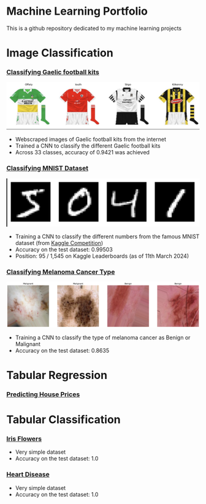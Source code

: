 # Machine Learning Portfolio

This is a github repository dedicated to my machine learning projects


# Image Classification

### [Classifying Gaelic football kits](ImageClassification/gaelicJerseys.ipynb)

![Alt text](Images/gaelicJerseyProject.png)

- Webscraped images of Gaelic football kits from the internet
- Trained a CNN to classify the different Gaelic football kits
- Across 33 classes, accuracy of 0.9421 was achieved

### [Classifying MNIST Dataset](ImageClassification/mnist.ipynb)

![Alt text](Images/mnist.png)

- Training a CNN to classify the different numbers from the famous MNIST dataset (from  [Kaggle Competition](https://www.kaggle.com/competitions/digit-recognizer/overview))
- Accuracy on the test dataset: 0.99503
- Position: 95 / 1,545 on Kaggle Leaderboards (as of 11th March 2024)

### [Classifying Melanoma Cancer Type](ImageClassification/mnist.ipynb)

![Alt text](Images/cancer.png)

- Training a CNN to classify the type of melanoma cancer as Benign or Malignant
- Accuracy on the test dataset: 0.8635

<!-- ----------------------------------------------------------------------- -->
<!-- ----------------------------------------------------------------------- -->
# Tabular Regression

### [Predicting House Prices](ImageClassification/mnist.ipynb)

<!-- ----------------------------------------------------------------------- -->
<!-- ----------------------------------------------------------------------- -->
# Tabular Classification

### [Iris Flowers](ImageClassification/mnist.ipynb)
- Very simple dataset
- Accuracy on the test dataset: 1.0

### [Heart Disease](ImageClassification/mnist.ipynb)
- Very simple dataset
- Accuracy on the test dataset: 1.0

